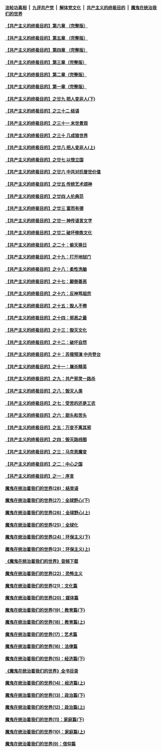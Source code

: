 ####  [法轮功真相](../../../../basic/blob/master/README.md?t=04071401) &nbsp;|&nbsp; [九评共产党](../../../../9ping.md/blob/master/README.md?t=04071401) &nbsp;|&nbsp; [解体党文化](../../../../jtdwh.md/blob/master/README.md?t=04071401)  &nbsp;|&nbsp; [共产主义的终极目的](../../../../gczydzjmd.md/blob/master/README.md?t=04071401) &nbsp;|&nbsp; [魔鬼在统治我们的世界](../../../../mgztzwmdsj.md/blob/master/README.md?t=04071401) 

#### [【共产主义的终极目的】第六章 （完整版）](../pages/nsc422/n11428913.md?t=04071401) 

#### [【共产主义的终极目的】第五章 （完整版）](../pages/nsc422/n11428912.md?t=04071401) 

#### [【共产主义的终极目的】第四章 （完整版）](../pages/nsc422/n11428907.md?t=04071401) 

#### [【共产主义的终极目的】第三章（完整版）](../pages/nsc422/n11428848.md?t=04071401) 

#### [【共产主义的终极目的】第二章（完整版）](../pages/nsc422/n11428831.md?t=04071401) 

#### [【共产主义的终极目的】第一章（完整版）](../pages/nsc422/n11417651.md?t=04071401) 

#### [【共产主义的终极目的】之廿九 把人变非人(下)](../pages/nsc422/n11344140.md?t=04071401) 

#### [【共产主义的终极目的】之三十二 结语](../pages/nsc422/n11360535.md?t=04071401) 

#### [【共产主义的终极目的】之三十一 末世景观](../pages/nsc422/n11351129.md?t=04071401) 

#### [【共产主义的终极目的】之三十 几成狼世界](../pages/nsc422/n11348280.md?t=04071401) 

#### [【共产主义的终极目的】之廿八 把人变非人(上)](../pages/nsc422/n11340492.md?t=04071401) 

#### [【共产主义的终极目的】之廿七 以恨立国](../pages/nsc422/n11336944.md?t=04071401) 

#### [【共产主义的终极目的】之廿六 中共对抗普世价值](../pages/nsc422/n11324785.md?t=04071401) 

#### [【共产主义的终极目的】之廿五 传统艺术颂神](../pages/nsc422/n11296396.md?t=04071401) 

#### [【共产主义的终极目的】之廿四 人伦典范](../pages/nsc422/n11296397.md?t=04071401) 

#### [【共产主义的终极目的】之廿三 富而有德](../pages/nsc422/n11283598.md?t=04071401) 

#### [【共产主义的终极目的】之廿一 神传语言文字](../pages/nsc422/n11263265.md?t=04071401) 

#### [【共产主义的终极目的】之廿二 破坏修炼文化](../pages/nsc422/n11245728.md?t=04071401) 

#### [【共产主义的终极目的】之二十：偷天换日](../pages/nsc422/n11238846.md?t=04071401) 

#### [【共产主义的终极目的】之十九：打开地狱门](../pages/nsc422/n11206376.md?t=04071401) 

#### [【共产主义的终极目的】之十八：柔性洗脑](../pages/nsc422/n11199994.md?t=04071401) 

#### [【共产主义的终极目的】之十七：颠倒善恶](../pages/nsc422/n11179782.md?t=04071401) 

#### [【共产主义的终极目的】之十六：反神骂祖宗](../pages/nsc422/n11166798.md?t=04071401) 

#### [【共产主义的终极目的】之十五：毁人不倦](../pages/nsc422/n11166792.md?t=04071401) 

#### [【共产主义的终极目的】之十四：邪恶之最](../pages/nsc422/n11150249.md?t=04071401) 

#### [【共产主义的终极目的】之十三：毁灭文化](../pages/nsc422/n11135227.md?t=04071401) 

#### [【共产主义的终极目的】之十二：破坏自然](../pages/nsc422/n11135214.md?t=04071401) 

#### [【共产主义的终极目的】之十：苏俄预演 中共登台](../pages/nsc422/n11118424.md?t=04071401) 

#### [【共产主义的终极目的】之十一：屠杀精英](../pages/nsc422/n11118442.md?t=04071401) 

#### [【共产主义的终极目的】之九：共产邪灵一路杀](../pages/nsc422/n11114139.md?t=04071401) 

#### [【共产主义的终极目的】之八：毁灭人类](../pages/nsc422/n11108503.md?t=04071401) 

#### [【共产主义的终极目的】之七：受苦的还是工农](../pages/nsc422/n11101809.md?t=04071401) 

#### [【共产主义的终极目的】之六：甜头和苦头](../pages/nsc422/n11096971.md?t=04071401) 

#### [【共产主义的终极目的】之五：万变不离其邪](../pages/nsc422/n11091285.md?t=04071401) 

#### [【共产主义的终极目的】之四：毁灭路线图](../pages/nsc422/n11086284.md?t=04071401) 

#### [【共产主义的终极目的】之三：马克思魔变](../pages/nsc422/n11061941.md?t=04071401) 

#### [【共产主义的终极目的】之二：中心之国](../pages/nsc422/n11047728.md?t=04071401) 

#### [【共产主义的终极目的】之一：序言](../pages/nsc422/n11086077.md?t=04071401) 

#### [魔鬼在统治着我们的世界(28)：结束语](../pages/nsc422/n10936246.md?t=04071401) 

#### [魔鬼在统治着我们的世界(27)：全球野心(下)](../pages/nsc422/n10928319.md?t=04071401) 

#### [魔鬼在统治着我们的世界(26)：全球野心(上)](../pages/nsc422/n10900318.md?t=04071401) 

#### [魔鬼在统治着我们的世界(25)：全球化](../pages/nsc422/n10788205.md?t=04071401) 

#### [魔鬼在统治着我们的世界(24)：环保主义(下)](../pages/nsc422/n10695307.md?t=04071401) 

#### [魔鬼在统治着我们的世界(23)：环保主义(上)](../pages/nsc422/n10688613.md?t=04071401) 

#### [《魔鬼在统治着我们的世界》音频下载](../pages/nsc422/n10635553.md?t=04071401) 

#### [魔鬼在统治着我们的世界(22)：恐怖主义](../pages/nsc422/n10614727.md?t=04071401) 

#### [魔鬼在统治着我们的世界(21)：文化篇](../pages/nsc422/n10597706.md?t=04071401) 

#### [魔鬼在统治着我们的世界(20)：媒体篇](../pages/nsc422/n10586579.md?t=04071401) 

#### [魔鬼在统治着我们的世界(19)：教育篇(下)](../pages/nsc422/n10564808.md?t=04071401) 

#### [魔鬼在统治着我们的世界(18)：教育篇(上)](../pages/nsc422/n10526970.md?t=04071401) 

#### [魔鬼在统治着我们的世界(17)：艺术篇](../pages/nsc422/n10499093.md?t=04071401) 

#### [魔鬼在统治着我们的世界(16)：法律篇](../pages/nsc422/n10485969.md?t=04071401) 

#### [魔鬼在统治着我们的世界(15)：经济篇(下)](../pages/nsc422/n10469975.md?t=04071401) 

#### [《魔鬼在统治着我们的世界》全书目录](../pages/nsc422/n10464261.md?t=04071401) 

#### [魔鬼在统治着我们的世界(14)：经济篇(上)](../pages/nsc422/n10457370.md?t=04071401) 

#### [魔鬼在统治着我们的世界(13)：政治篇(下)](../pages/nsc422/n10448270.md?t=04071401) 

#### [魔鬼在统治着我们的世界(12)：政治篇(上)](../pages/nsc422/n10444576.md?t=04071401) 

#### [魔鬼在统治着我们的世界(11)：家庭篇(下)](../pages/nsc422/n10440961.md?t=04071401) 

#### [魔鬼在统治着我们的世界(10)：家庭篇(上)](../pages/nsc422/n10435448.md?t=04071401) 

#### [魔鬼在统治着我们的世界(9)：信仰篇](../pages/nsc422/n10432159.md?t=04071401) 

